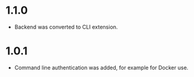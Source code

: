 # 1.1.0

-   Backend was converted to CLI extension.

# 1.0.1

-   Command line authentication was added, for example for Docker use.
